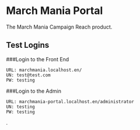 # March Mania Portal

The March Mania Campaign Reach product.

## Test Logins

###Login to the Front End
```
URL: marchmania.localhost.en/
UN: test@test.com
PW: testing
```

###Login to the Admin
```
URL: marchmania-portal.localhost.en/administrator
UN: testing
PW: testing
```
.
